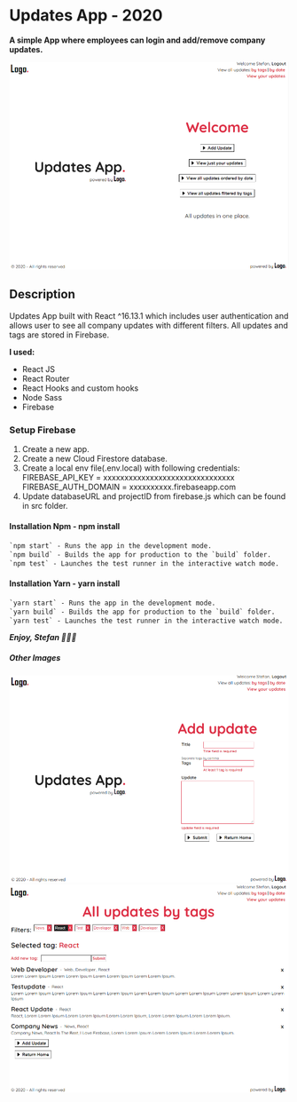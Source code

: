 # Updates App - 2020

**A simple App where employees can login and add/remove company updates.**

![Preview Image](src/images/updates-preview.png)

## Description

Updates App built with React ^16.13.1 which includes user authentication and allows user to see all company updates with different filters.
All updates and tags are stored in Firebase.

**I used:**

- React JS
- React Router
- React Hooks and custom hooks
- Node Sass
- Firebase

### Setup Firebase

1. Create a new app.
2. Create a new Cloud Firestore database.
3. Create a local env file(.env.local) with following credentials:
   FIREBASE_API_KEY = xxxxxxxxxxxxxxxxxxxxxxxxxxxxxxx
   FIREBASE_AUTH_DOMAIN = xxxxxxxxxx.firebaseapp.com
4. Update databaseURL and projectID from firebase.js which can be found in src folder.

#### Installation Npm - npm install

```
`npm start` - Runs the app in the development mode.
`npm build` - Builds the app for production to the `build` folder.
`npm test` - Launches the test runner in the interactive watch mode.
```

#### Installation Yarn - yarn install

```
`yarn start` - Runs the app in the development mode.
`yarn build` - Builds the app for production to the `build` folder.
`yarn test` - Launches the test runner in the interactive watch mode.
```

**_Enjoy, Stefan 🚀🚀🚀_**

##### Other Images

![Preview Image](src/images/updates-preview-2.png)
![Preview Image](src/images/updates-preview-3.png)

